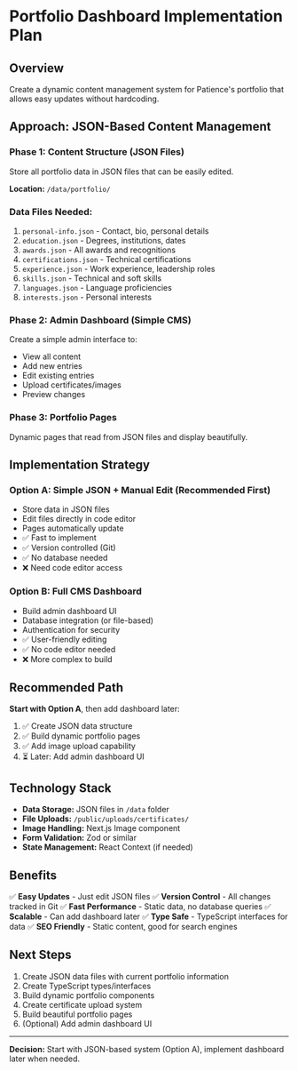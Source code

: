 # Portfolio Dashboard Implementation Plan

## Overview

Create a dynamic content management system for Patience's portfolio that allows easy updates without hardcoding.

## Approach: JSON-Based Content Management

### Phase 1: Content Structure (JSON Files)

Store all portfolio data in JSON files that can be easily edited.

**Location:** `/data/portfolio/`

### Data Files Needed:

1. `personal-info.json` - Contact, bio, personal details
2. `education.json` - Degrees, institutions, dates
3. `awards.json` - All awards and recognitions
4. `certifications.json` - Technical certifications
5. `experience.json` - Work experience, leadership roles
6. `skills.json` - Technical and soft skills
7. `languages.json` - Language proficiencies
8. `interests.json` - Personal interests

### Phase 2: Admin Dashboard (Simple CMS)

Create a simple admin interface to:

- View all content
- Add new entries
- Edit existing entries
- Upload certificates/images
- Preview changes

### Phase 3: Portfolio Pages

Dynamic pages that read from JSON files and display beautifully.

## Implementation Strategy

### Option A: Simple JSON + Manual Edit (Recommended First)

- Store data in JSON files
- Edit files directly in code editor
- Pages automatically update
- ✅ Fast to implement
- ✅ Version controlled (Git)
- ✅ No database needed
- ❌ Need code editor access

### Option B: Full CMS Dashboard

- Build admin dashboard UI
- Database integration (or file-based)
- Authentication for security
- ✅ User-friendly editing
- ✅ No code editor needed
- ❌ More complex to build

## Recommended Path

**Start with Option A**, then add dashboard later:

1. ✅ Create JSON data structure
2. ✅ Build dynamic portfolio pages
3. ✅ Add image upload capability
4. ⏳ Later: Add admin dashboard UI

## Technology Stack

- **Data Storage:** JSON files in `/data` folder
- **File Uploads:** `/public/uploads/certificates/`
- **Image Handling:** Next.js Image component
- **Form Validation:** Zod or similar
- **State Management:** React Context (if needed)

## Benefits

✅ **Easy Updates** - Just edit JSON files
✅ **Version Control** - All changes tracked in Git
✅ **Fast Performance** - Static data, no database queries
✅ **Scalable** - Can add dashboard later
✅ **Type Safe** - TypeScript interfaces for data
✅ **SEO Friendly** - Static content, good for search engines

## Next Steps

1. Create JSON data files with current portfolio information
2. Create TypeScript types/interfaces
3. Build dynamic portfolio components
4. Create certificate upload system
5. Build beautiful portfolio pages
6. (Optional) Add admin dashboard UI

---

**Decision:** Start with JSON-based system (Option A), implement dashboard later when needed.
